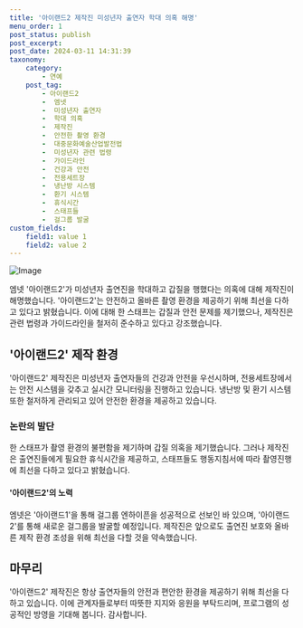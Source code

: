 ```yaml
---
title: '아이랜드2 제작진 미성년자 출연자 학대 의혹 해명'
menu_order: 1
post_status: publish
post_excerpt: 
post_date: 2024-03-11 14:31:39
taxonomy:
    category:
        - 연예
    post_tag:
        - 아이랜드2
        -  엠넷
        -  미성년자 출연자
        -  학대 의혹
        -  제작진
        -  안전한 촬영 환경
        -  대중문화예술산업발전법
        -  미성년자 관련 법령
        -  가이드라인
        -  건강과 안전
        -  전용세트장
        -  냉난방 시스템
        -  환기 시스템
        -  휴식시간
        -  스태프들
        -  걸그룹 발굴
custom_fields:
    field1: value 1
    field2: value 2
---
```


![Image](https://mimgnews.pstatic.net/image/477/2024/03/11/0000477893_001_20240311091803991.jpg?type=w540)

엠넷 '아이랜드2'가 미성년자 출연진을 학대하고 갑질을 행했다는 의혹에 대해 제작진이 해명했습니다. '아이랜드2'는 안전하고 올바른 촬영 환경을 제공하기 위해 최선을 다하고 있다고 밝혔습니다. 이에 대해 한 스태프는 갑질과 안전 문제를 제기했으나, 제작진은 관련 법령과 가이드라인을 철저히 준수하고 있다고 강조했습니다.
## '아이랜드2' 제작 환경
'아이랜드2' 제작진은 미성년자 출연자들의 건강과 안전을 우선시하며, 전용세트장에서는 안전 시스템을 갖추고 실시간 모니터링을 진행하고 있습니다. 냉난방 및 환기 시스템 또한 철저하게 관리되고 있어 안전한 환경을 제공하고 있습니다.
### 논란의 발단
한 스태프가 촬영 환경의 불편함을 제기하며 갑질 의혹을 제기했습니다. 그러나 제작진은 출연진들에게 필요한 휴식시간을 제공하고, 스태프들도 행동지침서에 따라 촬영진행에 최선을 다하고 있다고 밝혔습니다.
#### '아이랜드2'의 노력
엠넷은 '아이랜드1'을 통해 걸그룹 엔하이픈을 성공적으로 선보인 바 있으며, '아이랜드2'를 통해 새로운 걸그룹을 발굴할 예정입니다. 제작진은 앞으로도 출연진 보호와 올바른 제작 환경 조성을 위해 최선을 다할 것을 약속했습니다.
## 마무리
'아이랜드2' 제작진은 항상 출연자들의 안전과 편안한 환경을 제공하기 위해 최선을 다하고 있습니다. 이에 관계자들로부터 따뜻한 지지와 응원을 부탁드리며, 프로그램의 성공적인 방영을 기대해 봅니다. 감사합니다.
